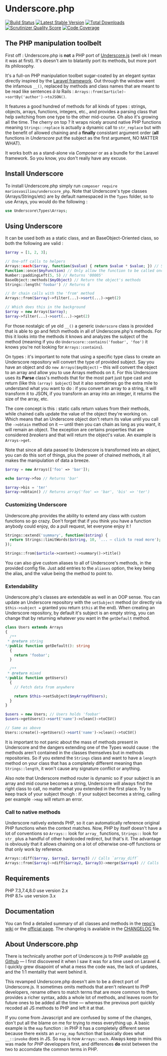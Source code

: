 # Underscore.php

[![Build Status](https://travis-ci.org/mariosvasiliou/underscore_php.svg?branch=master)](https://travis-ci.org/mariosvasiliou/underscore_php)
[![Latest Stable Version](http://img.shields.io/packagist/v/mariosvasiliou/underscore_php.svg?style=flat)](https://packagist.org/packages/mariosvasiliou/underscore_php)
[![Total Downloads](http://img.shields.io/packagist/dt/mariosvasiliou/underscore_php.svg?style=flat)](https://packagist.org/packages/mariosvasiliou/underscore_php)
[![Scrutinizer Quality Score](http://img.shields.io/scrutinizer/g/mariosvasiliou/underscore_php.svg?style=flat)](https://scrutinizer-ci.com/g/mariosvasiliou/underscore_php/)
[![Code Coverage](http://img.shields.io/scrutinizer/coverage/g/mariosvasiliou/underscore_php.svg?style=flat)](https://scrutinizer-ci.com/g/mariosvasiliou/underscore_php/)


## The PHP manipulation toolbelt

First off : Underscore.php is **not** a PHP port of [Underscore.js][] (well ok I mean it was at first).
It's doesn't aim to blatantly port its methods, but more port its philosophy.

It's a full-on PHP manipulation toolbet sugar-coated by an elegant syntax directly inspired by the [Laravel framework][]. Out through the window went the infamous `__()`, replaced by methods and class names that are meant to be read like sentences _à la_ Rails : `Arrays::from($article)->sortBy('author')->toJSON()`.

It features a good hundred of methods for all kinds of types : strings, objects, arrays, functions, integers, etc., and provides a parsing class that help switching from one type to the other mid-course. Oh also it's growing all the time.
The cherry on top ? It wraps nicely around native PHP functions meaning `Strings::replace` is actually a dynamic call to `str_replace` but with the benefit of allowed chaining and a **finally** consistant argument order (**all** functions in _Underscore_ put the subject as the first argument, NO MATTER WHAT).

It works both as a stand-alone via *Composer* or as a bundle for the Laravel framework. So you know, you don't really have any excuse.

## Install Underscore

To install Underscore.php simply run `composer require mariosvasiliou/underscore_php`.
Note that Underscore's type classes (Arrays/Strings/etc) are by default namespaced in the `Types` folder, so to use Arrays, you would do the following :

```php
use Underscore\Types\Arrays;
```

## Using Underscore

It can be used both as a static class, and an BaseObject-Oriented class, so both the following are valid :

```php
$array = [1, 2, 3];

// One-off calls to helpers
Arrays::each($array, function($value) { return $value * $value; }) // Square the array
Function::once($myFunction) // Only allow the function to be called once
Number::paddingLeft(5, 5) // Returns '00005'
BaseObject::methods($myObject) // Return the object's methods
Strings::length('foobar') // Returns 6

// Or chain calls with the 'from' method
Arrays::from($array)->filter(...)->sort(...)->get(2)

// Which does this in the background
$array = new Arrays($array);
$array->filter(...)->sort(...)->get(2)
```

For those nostalgic of ye old `__()` a generic `Underscore` class is provided that is able to go and fetch methods in all of Underscore.php's methods. For this it looks into the methods it knows and analyzes the subject of the method (meaning if you do `Underscore::contains('foobar', 'foo')` it knows you're not looking for `Arrays::contains`).

On types : it's important to note that using a specific type class to create an Underscore repository will convert the type of provided subject. Say you have an object and do `new Arrays($myObject)` – this will convert the object to an array and allow you to use Arrays methods on it.
For this Underscore uses its **Parse** class's methods that for the most part just type cast and return (like this `(array) $object`) but it also sometimes go the extra mile to understand what you want to do : if you convert an array to a string, it will transform it to JSON, if you transform an array into an integer, it returns the size of the array, etc.

The core concept is this : static calls return values from their methods, while chained calls update the value of the object they're working on. Which means that an Underscore object don't return its value until you call the `->obtain` method on it — until then you can chain as long as you want, it will remain an object.
The exception are certains properties that are considered _breakers_ and that will return the object's value. An example is `Arrays->get`.

Note that since all data passed to Underscore is transformed into an object, you can do this sort of things, plus the power of chained methods, it all makes the manipulation of data a breeze.

```php
$array = new Arrays(['foo' => 'bar']);

echo $array->foo // Returns 'bar'

$array->bis = 'ter'
$array->obtain() // Returns array('foo' => 'bar', 'bis' => 'ter')
```

### Customizing Underscore

Underscore.php provides the ability to extend any class with custom functions so go crazy.
Don't forget that if you think you have a function anybody could enjoy, do a pull request, let everyone enjoy it !

```php
Strings::extend('summary', function($string) {
  return Strings::limitWords($string, 10, '... — click to read more');
});

Strings::from($article->content)->summary()->title()
```

You can also give custom aliases to all of Underscore's methods, in the provided config file. Just add entries to the `aliases` option, the key being the alias, and the value being the method to point to.

### Extendability

Underscore.php's classes are extendable as well in an OOP sense. You can update an Underscore repository with the `setSubject` method (or directly via `$this->subject =` granted you return `$this` at the end).
When creating an Underscore repository, by default it's subject is an empty string, you can change that by returning whatever you want in the `getDefault` method.

```php
class Users extends Arrays
{
  /**
 * @return string
*/public function getDefault(): string
  {
    return 'foobar';
  }

  /**
 * @return mixed
*/public function getUsers()
  {
    // Fetch data from anywhere

    return $this->setSubject($myArrayOfUsers);
  }
}

$users = new Users; // Users holds 'foobar'
$users->getUsers()->sort('name')->clean()->toCSV()

// Same as above
Users::create()->getUsers()->sort('name')->clean()->toCSV()
```

It is important to not panic about the mass of methods present in Underscore and the dangers extending one of the Types would cause : the methods aren't contained in the classes themselves but in methods repositories. So if you extend the `Strings` class and want to have a `length` method on your class that has a completely different meaning than `Strings::length`, it won't cause any signature conflict or anything.

Also note that Underscore method router is dynamic so if your subject is an array and mid course becomes a string, Underscore will always find the right class to call, no matter what you extended in the first place. Try to keep track of your subject though : if your subject becomes a string, calling per example `->map` will return an error.

### Call to native methods

Underscore natively extends PHP, so it can automatically reference original PHP functions when the context matches. Now, PHP by itself doesn't have a lot of conventions so `Arrays::` look for `array_` functions, `Strings::` look for `str_` plus a handful of other hardcoded redirect, but that's it.
The advantage is obviously that it allows chaining on a lot of otherwise one-off functions or that only work by reference.

```php
Arrays::diff($array, $array2, $array3) // Calls `array_diff`
Arrays::from($array)->diff($array2, $array3)->merge($array4) // Calls `array_diff` then `array_merge` on the result
```
## Requirements

PHP 7.3,7.4,8.0 use version 2.x\
PHP 8.1+ use version 3.x

## Documentation

You can find a detailed summary of all classes and methods in the [repo's wiki][] or the [official page][].
The changelog is available in the [CHANGELOG][] file.

## About Underscore.php

There is technically another port of Underscore.js to PHP available [on Github][] — I first discovered it when I saw it was for a time used on Laravel 4. I quickly grew disapoint of what a mess the code was, the lack of updates, and the 1:1 mentality that went behind it.

This revamped Underscore.php doesn't aim to be a direct port of Underscore.js. It sometimes omits methods that aren't relevant to PHP developers, rename others to match terms that are more common to them, provides a richer syntax, adds a whole lot of methods, and leaves room for future ones to be added all the time — whereas the previous port quickly recoded all JS methods to PHP and left it at that.

If you come from Javascript and are confused by some of the changes, don't put all the blame on me for trying to mess everything up. A basic example is the `map` function : in PHP it has a completely different sense because there exists an `array_map` function that basically does what `__::invoke` does in JS. So `map` is now `Arrays::each`.
Always keep in mind this was made for _PHP_ developpers first, and differences **do** exist between the two to accomdate the common terms in PHP.

[CHANGELOG]: https://github.com/mariosvasiliou/underscore_php/blob/master/CHANGELOG.md
[official page]: http://anahkiasen.github.com/underscore-php/
[Laravel framework]: http://laravel.com/
[Underscore.js]: https://github.com/documentcloud/underscore
[repo's wiki]: https://github.com/Anahkiasen/underscore-php/wiki/_pages
[on Github]: https://github.com/brianhaveri/Underscore.php
